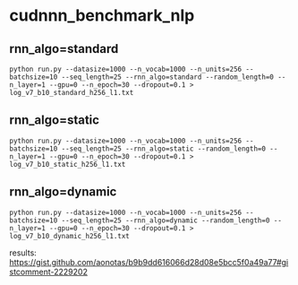 # cudnnn_benchmark_nlp


## rnn_algo=standard
```
python run.py --datasize=1000 --n_vocab=1000 --n_units=256 --batchsize=10 --seq_length=25 --rnn_algo=standard --random_length=0 --n_layer=1 --gpu=0 --n_epoch=30 --dropout=0.1 > log_v7_b10_standard_h256_l1.txt
```

## rnn_algo=static

```
python run.py --datasize=1000 --n_vocab=1000 --n_units=256 --batchsize=10 --seq_length=25 --rnn_algo=static --random_length=0 --n_layer=1 --gpu=0 --n_epoch=30 --dropout=0.1 > log_v7_b10_static_h256_l1.txt

```

## rnn_algo=dynamic

```
python run.py --datasize=1000 --n_vocab=1000 --n_units=256 --batchsize=10 --seq_length=25 --rnn_algo=dynamic --random_length=0 --n_layer=1 --gpu=0 --n_epoch=30 --dropout=0.1 > log_v7_b10_dynamic_h256_l1.txt

```

results: https://gist.github.com/aonotas/b9b9dd616066d28d08e5bcc5f0a49a77#gistcomment-2229202
